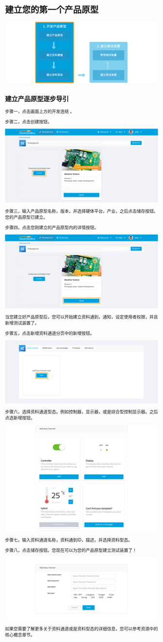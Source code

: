 # 建立您的第一个产品原型


![](../images/getting_started/img_getting_started_02.png)

## 建立产品原型逐步导引

步骤一，点击画面上方的开发连结 。

步骤二，点击创建按钮。


![](../images/screenshot/screen_shot-01.jpg)



步骤三，输入产品原型名称，版本，并选择硬体平台，产业，之后点击储存按钮。您的产品原型已建立。

步骤四，点击您刚建立的产品原型内的详情按钮。


![](../images/screenshot/screen_shot-02.jpg)


当您建立好产品原型后，您可以开始建立资料通到，通知，设定使用者权限，并且新增测试装置了。



步骤五，点击新增资料通道分页中的新增按钮。

![](../images/screenshot/screen_shot-03.jpg)



步骤六，选择资料通道型态。例如控制器，显示器，或是综合型控制显示器。之后点选新增按钮。

![](../images/screenshot/screen_shot-04.jpg)


步骤七，输入资料通道名称，资料通到ID，描述，并选择资料型态。


步骤八，点击储存按钮。您现在可以为您的产品原型建立测试装置了！


![](../images/screenshot/screen_shot-05.jpg)


如果您需要了解更多关于资料通道或是资料型态的详细信息，您可以参考资源中的核心概念章节。







